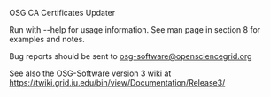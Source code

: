 OSG CA Certificates Updater

Run with --help for usage information.
See man page in section 8 for examples and notes.

Bug reports should be sent to osg-software@opensciencegrid.org

See also the OSG-Software version 3 wiki at
https://twiki.grid.iu.edu/bin/view/Documentation/Release3/

